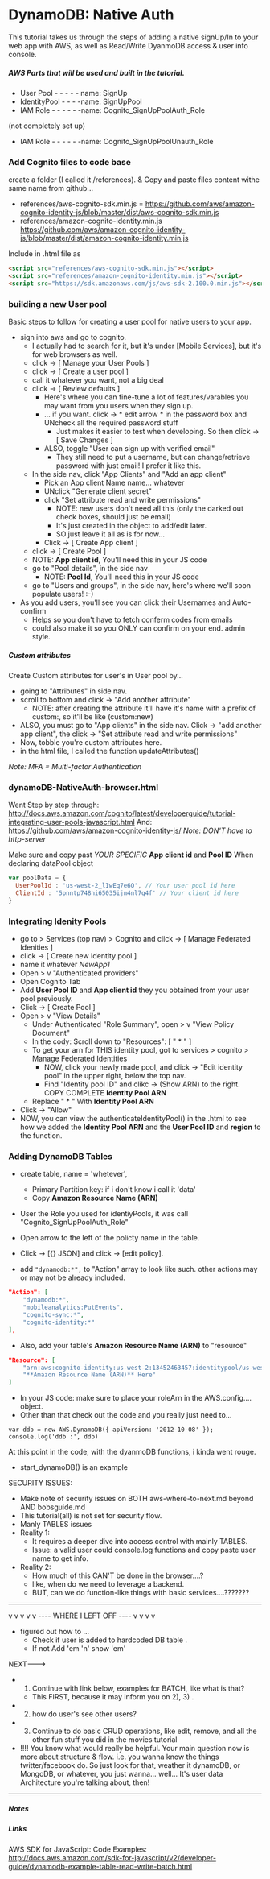 # DynamoDB: Native Auth
This tutorial takes us through the steps of adding a native signUp/In to your web app with AWS, as well as Read/Write DyanmoDB access & user info console.

##### AWS Parts that will be used and built in the tutorial.
- User Pool - - - - - name: SignUp
- IdentityPool - - - -name: SignUpPool
- IAM Role - - - - - -name: Cognito_SignUpPoolAuth_Role

(not completely set up)
- IAM Role - - - - - -name: Cognito_SignUpPoolUnauth_Role  

### Add Cognito files to code base
create a folder (I called it /references).
& Copy and paste files content withe same name from github...
- references/aws-cognito-sdk.min.js = https://github.com/aws/amazon-cognito-identity-js/blob/master/dist/aws-cognito-sdk.min.js
- references/amazon-cognito-identity.min.js https://github.com/aws/amazon-cognito-identity-js/blob/master/dist/amazon-cognito-identity.min.js

Include in .html file as
```html
<script src="references/aws-cognito-sdk.min.js"></script>
<script src="references/amazon-cognito-identity.min.js"></script>
<script src="https://sdk.amazonaws.com/js/aws-sdk-2.100.0.min.js"></script>
```

### building a new User pool
Basic steps to follow for creating a user pool for native users to your app.
- sign into aws and go to cognito.
  - I actually had to search for it, but it's under [Mobile Services], but it's for web browsers as well.
  - click -> [ Manage your User Pools ]
  - click -> [ Create a user pool ]
  - call it whatever you want, not a big deal
  - click -> [ Review defaults ]
    - Here's where you can fine-tune a lot of features/varables you may want from you users when they sign up.
    - ... if you want. click -> * edit arrow * in the password box and UNcheck all the required password stuff
      - Just makes it easier to test when developing. So then click -> [ Save Changes ]
    - ALSO, toggle "User can sign up with verified email"
      - They still need to put a username, but can change/retrieve password with just email! I prefer it like this.
  - In the side nav, click "App Clients" and "Add an app client"
    - Pick an App client Name name... whatever
    - UNclick "Generate client secret"
    - click "Set attribute read and write permissions"
      - NOTE: new users don't need all this (only the darked out check boxes, should just be email)
      - It's just created in the object to add/edit later.
      - SO just leave it all as is for now...
    - Click -> [ Create App client ]
  - click -> [ Create Pool ]
  - NOTE: **App client id**, You'll need this in your JS code
  - go to "Pool details", in the side nav
    - NOTE: **Pool Id**, You'll need this in your JS code
  - go to "Users and groups", in the side nav, here's where we'll soon populate users! :-)
- As you add users, you'll see you can click their Usernames and Auto-confirm
  - Helps so you don't have to fetch conferm codes from emails
  - could also make it so you ONLY can confirm on your end. admin style.

##### Custom attributes
Create Custom attributes for user's in User pool by...
- going to "Attributes" in side nav.
- scroll to bottom and click -> "Add another attribute"
  - NOTE: after creating the attribute it'll have it's name with a prefix of custom:, so it'll be like (custom:new)
- ALSO, you must go to "App clients" in the side nav. Click -> "add another app client", the click -> "Set attribute read and write permissions"
- Now, tobble you're custom attributes here.
- in the html file, I called the function updateAttributes()

*Note: MFA = Multi-factor Authentication*

### dynamoDB-NativeAuth-browser.html
Went Step by step through: http://docs.aws.amazon.com/cognito/latest/developerguide/tutorial-integrating-user-pools-javascript.html
And: https://github.com/aws/amazon-cognito-identity-js/
*Note: DON'T have to http-server*

Make sure and copy past *YOUR SPECIFIC* **App client id** and **Pool ID** When declaring dataPool object
```javascript
var poolData = {
  UserPoolId : 'us-west-2_lIwEq7e6O', // Your user pool id here
  ClientId : '5pnntp748hi65035ijm4nl7q4f' // Your client id here
}
```

### Integrating Idenity Pools
- go to > Services (top nav) > Cognito and click -> [ Manage Federated Idenities ]
- click -> [ Create new Identity pool ]
- name it whatever *NewApp1*
- Open > v "Authenticated providers"
- Open Cognito Tab
- Add **User Pool ID** and **App client id** they you obtained from your user pool previously.
- Click -> [ Create Pool ]
- Open > v "View Details"
  - Under Authenticated "Role Summary", open > v "View Policy Document"
  - In the cody: Scroll down to "Resources": [ " * " ]
  - To get your arn for THIS identity pool, got to services > cognito > Manage Federated Identities
    - NOW, click your newly made pool, and click -> "Edit identity pool" in the upper right, below the top nav.
    - Find "Identity pool ID" and clikc -> (Show ARN) to the right. COPY COMPLETE **Identity Pool ARN**
  - Replace " * " With **Identity Pool ARN**
- Click -> "Allow"
- NOW, you can view the authenticateIdentityPool() in the .html to see how we added the **Identity Pool ARN** and the **User Pool ID** and **region** to the function.

### Adding DynamoDB Tables
- create table, name = 'whetever',
  - Primary Partition key: if i don't know i call it 'data'
  - Copy **Amazon Resource Name (ARN)**

- User the Role you used for identiyPools, it was call "Cognito_SignUpPoolAuth_Role"
- Open arrow to the left of the policty name in the table.
- Click -> [{} JSON] and click -> [edit policy].
- add `"dynamodb:*",` to "Action" array to look like such. other actions may or may not be already included.

```JSON
"Action": [
    "dynamodb:*",
    "mobileanalytics:PutEvents",
    "cognito-sync:*",
    "cognito-identity:*"
],
```

- Also, add your table's **Amazon Resource Name (ARN)** to "resource"

```JSON
"Resource": [
    "arn:aws:cognito-identity:us-west-2:13452463457:identitypool/us-west-2:1234e37-7a62-1234-asdf-adsf21341b45",
    "**Amazon Resource Name (ARN)** Here"
]
```

- In your JS code: make sure to place your roleArn in the AWS.config.... object.
- Other than that check out the code and you really just need to...

`var ddb = new AWS.DynamoDB({ apiVersion: '2012-10-08' }); console.log('ddb :', ddb)`

At this point in the code, with the dyanmoDB functions, i kinda went rouge.
- start_dynamoDB() is an example



SECURITY ISSUES:
- Make note of security issues on BOTH aws-where-to-next.md beyond AND bobsguide.md
- This tutorial(all) is not set for security flow.
- Manly TABLES issues
- Reality 1:
  - It requires a deeper dive into access control with mainly TABLES.
  - Issue: a valid user could console.log functions and copy paste user name to get info.
- Reality 2:
  - How much of this CAN'T be done in the browser....?
  - like, when do we need to leverage a backend.
  - BUT, can we do function-like things with basic services....???????

--------------------------------------------------------------------------------

v v v v v ---- WHERE I LEFT OFF ---- v v v v

- figured out how to ...
  - Check if user is added to hardcoded DB table .
  - If not Add 'em 'n' show 'em'

NEXT--->
- 1) Continue with link below, examples for BATCH, like what is that?
  - This FIRST, because it may inform you on 2), 3) .
- 2) how do user's see other users?
- 3) Continue to do basic CRUD operations, like edit, remove, and all the other fun stuff you did in the movies tutorial
- !!!! You know what would really be helpful. Your main question now is more about structure & flow. i.e. you wanna know the things twitter/facebook do. So just look for that, weather it dynamoDB, or MongoDB, or whatever, you just wanna... well... It's user data Architecture you're talking about, then!
















--------------------------------------------------------------------------------

##### Notes

##### Links

AWS SDK for JavaScript: Code Examples: http://docs.aws.amazon.com/sdk-for-javascript/v2/developer-guide/dynamodb-example-table-read-write-batch.html
